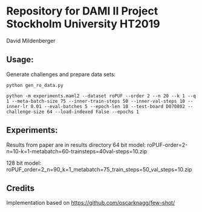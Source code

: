 # Repository for DAMI II Project Stockholm University  HT2019
David Mildenberger

## Usage:
Generate challenges and prepare data sets:
```
python gen_ro_data.py
```
```
python -m experiments.maml2 --dataset roPUF --order 2 --n 20 --k 1 --q 1 --meta-batch-size 75 --inner-train-steps 50 --inner-val-steps 10 --inner-lr 0.01 --eval-batches 5 --epoch-len 10 --test-board D070802 --challenge-size 64 --load-indexed False --epochs 1
```
## Experiments:
Results from paper are in results directory
64 bit model:
roPUF-order=2-n=10-k=1-metabatch=60-trainsteps=40val-steps=10.zip

128 bit model:
roPUF_order=2_n=90_k=1_metabatch=75_train_steps=50_val_steps=10.zip
## Credits
Implementation based on 
https://github.com/oscarknagg/few-shot/
